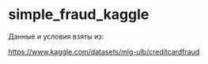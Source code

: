 # simple_fraud_kaggle
Данные и условия взяты из:

https://www.kaggle.com/datasets/mlg-ulb/creditcardfraud
